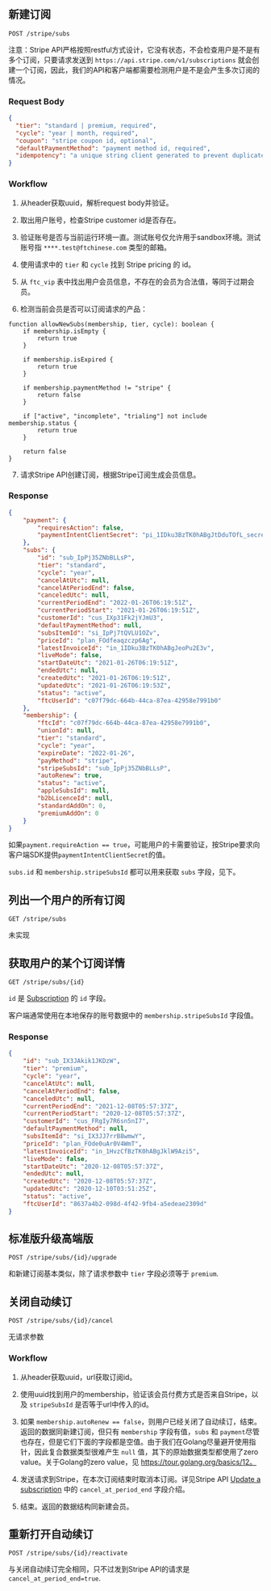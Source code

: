 ## 新建订阅

```
POST /stripe/subs
```

注意：Stripe API严格按照restful方式设计，它没有状态，不会检查用户是不是有多个订阅，只要请求发送到 `https://api.stripe.com/v1/subscriptions` 就会创建一个订阅，因此，我们的API和客户端都需要检测用户是不是会产生多次订阅的情况。

### Request Body

```json
{
  "tier": "standard | premium, required",
  "cycle": "year | month, required",
  "coupon": "stripe coupon id, optional",
  "defaultPaymentMethod": "payment method id, required",
  "idempotency": "a unique string client generated to prevent duplicate request"
}
```

### Workflow

1. 从header获取uuid，解析request body并验证。

2. 取出用户账号，检查Stripe customer id是否存在。

3. 验证账号是否与当前运行环境一直。测试账号仅允许用于sandbox环境。测试账号指 `****.test@ftchinese.com` 类型的邮箱。

4. 使用请求中的 `tier` 和 `cycle` 找到 Stripe pricing 的 id。

5. 从 `ftc_vip` 表中找出用户会员信息，不存在的会员为合法值，等同于过期会员。

6. 检测当前会员是否可以订阅请求的产品：

```
function allowNewSubs(membership, tier, cycle): boolean {
    if membership.isEmpty {
        return true
    }
    
    if membership.isExpired {
        return true
    }
    
    if membership.paymentMethod != "stripe" {
        return false
    }
    
    if ["active", "incomplete", "trialing"] not include membership.status {
        return true
    }
    
    return false
}
```

7. 请求Stripe API创建订阅，根据Stripe订阅生成会员信息。

### Response

```json
{
    "payment": {
        "requiresAction": false,
        "paymentIntentClientSecret": "pi_1IDku3BzTK0hABgJtDduTOfL_secret_98WBq0pbpwMMPmYI9eTz24Vts"
    },
    "subs": {
        "id": "sub_IpPj35ZNbBLLsP",
        "tier": "standard",
        "cycle": "year",
        "cancelAtUtc": null,
        "cancelAtPeriodEnd": false,
        "canceledUtc": null,
        "currentPeriodEnd": "2022-01-26T06:19:51Z",
        "currentPeriodStart": "2021-01-26T06:19:51Z",
        "customerId": "cus_IXp31Fk2jYJmU3",
        "defaultPaymentMethod": null,
        "subsItemId": "si_IpPj7tQVLU1OZv",
        "priceId": "plan_FOdfeaqzczp6Ag",
        "latestInvoiceId": "in_1IDku3BzTK0hABgJeoPu2E3v",
        "liveMode": false,
        "startDateUtc": "2021-01-26T06:19:51Z",
        "endedUtc": null,
        "createdUtc": "2021-01-26T06:19:51Z",
        "updatedUtc": "2021-01-26T06:19:53Z",
        "status": "active",
        "ftcUserId": "c07f79dc-664b-44ca-87ea-42958e7991b0"
    },
    "membership": {
        "ftcId": "c07f79dc-664b-44ca-87ea-42958e7991b0",
        "unionId": null,
        "tier": "standard",
        "cycle": "year",
        "expireDate": "2022-01-26",
        "payMethod": "stripe",
        "stripeSubsId": "sub_IpPj35ZNbBLLsP",
        "autoRenew": true,
        "status": "active",
        "appleSubsId": null,
        "b2bLicenceId": null,
        "standardAddOn": 0,
        "premiumAddOn": 0
    }
}
```

如果`payment.requireAction == true`，可能用户的卡需要验证，按Stripe要求向客户端SDK提供`paymentIntentClientSecret`的值。

`subs.id` 和 `membership.stripeSubsId` 都可以用来获取 `subs` 字段，见下。

## 列出一个用户的所有订阅

```
GET /stripe/subs
```

未实现

## 获取用户的某个订阅详情

```
GET /stripe/subs/{id}
```

`id` 是 [Subscription](https://stripe.com/docs/api/subscriptions/object) 的 `id` 字段。

客户端通常使用在本地保存的账号数据中的 `membership.stripeSubsId` 字段值。

### Response

```json
{
    "id": "sub_IX3JAkik1JKDzW",
    "tier": "premium",
    "cycle": "year",
    "cancelAtUtc": null,
    "cancelAtPeriodEnd": false,
    "canceledUtc": null,
    "currentPeriodEnd": "2021-12-08T05:57:37Z",
    "currentPeriodStart": "2020-12-08T05:57:37Z",
    "customerId": "cus_FRgIy7R6sn5nI7",
    "defaultPaymentMethod": null,
    "subsItemId": "si_IX3JJ7rrB8wmwY",
    "priceId": "plan_FOde0uAr0V4WmT",
    "latestInvoiceId": "in_1HvzCfBzTK0hABgJklW9Azi5",
    "liveMode": false,
    "startDateUtc": "2020-12-08T05:57:37Z",
    "endedUtc": null,
    "createdUtc": "2020-12-08T05:57:37Z",
    "updatedUtc": "2020-12-10T03:51:25Z",
    "status": "active",
    "ftcUserId": "8637a4b2-098d-4f42-9fb4-a5edeae2309d"
}
```


## 标准版升级高端版

```
POST /stripe/subs/{id}/upgrade
```

和新建订阅基本类似，除了请求参数中 `tier` 字段必须等于 `premium`.

## 关闭自动续订

```
POST /stripe/subs/{id}/cancel
```

无请求参数

### Workflow

1. 从header获取uuid，url获取订阅id。

2. 使用uuid找到用户的membership，验证该会员付费方式是否来自Stripe，以及 `stripeSubsId` 是否等于url中传入的id。

3. 如果 `membership.autoRenew == false`，则用户已经关闭了自动续订，结束。返回的数据同新建订阅，但只有 `membership` 字段有值，`subs` 和 `payment`尽管也存在，但是它们下面的字段都是空值。由于我们在Golang尽量避开使用指针，因此复合数据类型很难产生 `null` 值，其下的原始数据类型都使用了zero value。关于Golang的zero value，见 https://tour.golang.org/basics/12。

4. 发送请求到Stripe，在本次订阅结束时取消本订阅。详见Stripe API [Update a subscription](https://stripe.com/docs/api/subscriptions/update) 中的 `cancel_at_period_end` 字段介绍。

5. 结束。返回的数据结构同新建会员。


## 重新打开自动续订

```
POST /stripe/subs/{id}/reactivate
```

与关闭自动续订完全相同，只不过发到Stripe API的请求是 `cancel_at_period_end=true`.
